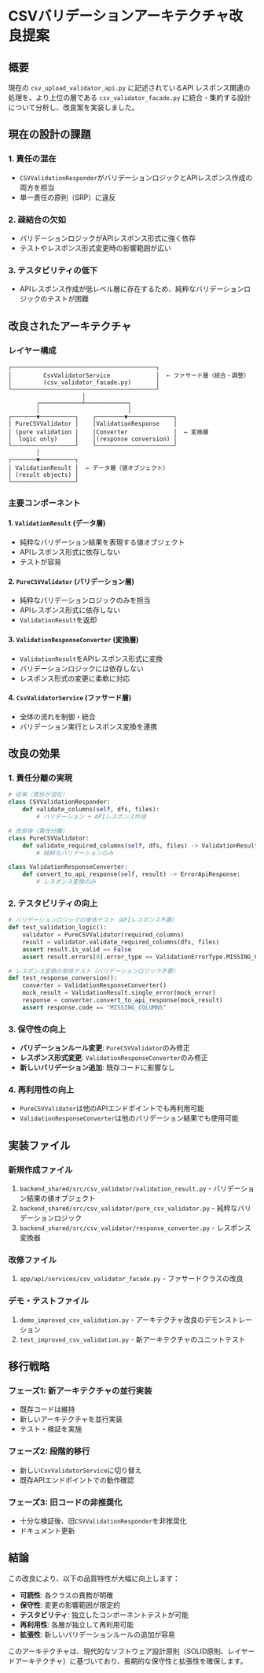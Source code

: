 # CSVバリデーションアーキテクチャ改良提案

## 概要

現在の `csv_upload_validator_api.py` に記述されているAPI レスポンス関連の処理を、より上位の層である `csv_validator_facade.py` に統合・集約する設計について分析し、改良案を実装しました。

## 現在の設計の課題

### 1. 責任の混在
- `CSVValidationResponder`がバリデーションロジックとAPIレスポンス作成の両方を担当
- 単一責任の原則（SRP）に違反

### 2. 疎結合の欠如
- バリデーションロジックがAPIレスポンス形式に強く依存
- テストやレスポンス形式変更時の影響範囲が広い

### 3. テスタビリティの低下
- APIレスポンス作成が低レベル層に存在するため、純粋なバリデーションロジックのテストが困難

## 改良されたアーキテクチャ

### レイヤー構成

```
┌─────────────────────────────────────────┐
│         CsvValidatorService             │  ← ファサード層（統合・調整）
│         (csv_validator_facade.py)       │
└─────────────────────────────────────────┘
                     │
        ┌────────────┴────────────┐
        │                         │
┌───────▼──────────┐    ┌────────▼─────────────┐
│ PureCSVValidator │    │ValidationResponse    │
│ (pure validation │    │Converter             │  ← 変換層
│  logic only)     │    │(response conversion) │
└──────────────────┘    └──────────────────────┘
        │
┌───────▼──────────┐
│ ValidationResult │  ← データ層（値オブジェクト）
│ (result objects) │
└──────────────────┘
```

### 主要コンポーネント

#### 1. `ValidationResult` (データ層)
- 純粋なバリデーション結果を表現する値オブジェクト
- APIレスポンス形式に依存しない
- テストが容易

#### 2. `PureCSVValidator` (バリデーション層)
- 純粋なバリデーションロジックのみを担当
- APIレスポンス形式に依存しない
- `ValidationResult`を返却

#### 3. `ValidationResponseConverter` (変換層)
- `ValidationResult`をAPIレスポンス形式に変換
- バリデーションロジックには依存しない
- レスポンス形式の変更に柔軟に対応

#### 4. `CsvValidatorService` (ファサード層)
- 全体の流れを制御・統合
- バリデーション実行とレスポンス変換を連携

## 改良の効果

### 1. 責任分離の実現
```python
# 従来（責任が混在）
class CSVValidationResponder:
    def validate_columns(self, dfs, files):
        # バリデーション + APIレスポンス作成

# 改良後（責任分離）
class PureCSVValidator:
    def validate_required_columns(self, dfs, files) -> ValidationResult:
        # 純粋なバリデーションのみ

class ValidationResponseConverter:
    def convert_to_api_response(self, result) -> ErrorApiResponse:
        # レスポンス変換のみ
```

### 2. テスタビリティの向上
```python
# バリデーションロジックの単体テスト（APIレスポンス不要）
def test_validation_logic():
    validator = PureCSVValidator(required_columns)
    result = validator.validate_required_columns(dfs, files)
    assert result.is_valid == False
    assert result.errors[0].error_type == ValidationErrorType.MISSING_COLUMNS

# レスポンス変換の単体テスト（バリデーションロジック不要）
def test_response_conversion():
    converter = ValidationResponseConverter()
    mock_result = ValidationResult.single_error(mock_error)
    response = converter.convert_to_api_response(mock_result)
    assert response.code == "MISSING_COLUMNS"
```

### 3. 保守性の向上
- **バリデーションルール変更**: `PureCSVValidator`のみ修正
- **レスポンス形式変更**: `ValidationResponseConverter`のみ修正
- **新しいバリデーション追加**: 既存コードに影響なし

### 4. 再利用性の向上
- `PureCSVValidator`は他のAPIエンドポイントでも再利用可能
- `ValidationResponseConverter`は他のバリデーション結果でも使用可能

## 実装ファイル

### 新規作成ファイル
1. `backend_shared/src/csv_validator/validation_result.py` - バリデーション結果の値オブジェクト
2. `backend_shared/src/csv_validator/pure_csv_validator.py` - 純粋なバリデーションロジック
3. `backend_shared/src/csv_validator/response_converter.py` - レスポンス変換器

### 改修ファイル
1. `app/api/services/csv_validator_facade.py` - ファサードクラスの改良

### デモ・テストファイル
1. `demo_improved_csv_validation.py` - アーキテクチャ改良のデモンストレーション
2. `test_improved_csv_validation.py` - 新アーキテクチャのユニットテスト

## 移行戦略

### フェーズ1: 新アーキテクチャの並行実装
- 既存コードは維持
- 新しいアーキテクチャを並行実装
- テスト・検証を実施

### フェーズ2: 段階的移行
- 新しい`CsvValidatorService`に切り替え
- 既存APIエンドポイントでの動作確認

### フェーズ3: 旧コードの非推奨化
- 十分な検証後、旧`CSVValidationResponder`を非推奨化
- ドキュメント更新

## 結論

この改良により、以下の品質特性が大幅に向上します：

- **可読性**: 各クラスの責務が明確
- **保守性**: 変更の影響範囲が限定的
- **テスタビリティ**: 独立したコンポーネントテストが可能
- **再利用性**: 各層が独立して再利用可能
- **拡張性**: 新しいバリデーションルールの追加が容易

このアーキテクチャは、現代的なソフトウェア設計原則（SOLID原則、レイヤードアーキテクチャ）に基づいており、長期的な保守性と拡張性を確保します。
